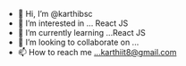 - 👋 Hi, I’m @karthibsc
- 👀 I’m interested in ... React JS
- 🌱 I’m currently learning ...React JS
- 💞️ I’m looking to collaborate on ...
- 📫 How to reach me ...karthiit8@gmail.com

<!---
karthibsc/karthibsc is a ✨ special ✨ repository because its `README.md` (this file) appears on your GitHub profile.
You can click the Preview link to take a look at your changes.
--->
